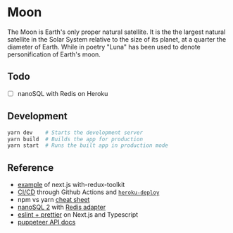 # Moon

The Moon is Earth's only proper natural satellite. It is the the largest natural satellite in the Solar System relative to the size of its planet, at a quarter the diameter of Earth. While in poetry "Luna" has been used to denote personification of Earth's moon.

## Todo

- [ ] nanoSQL with Redis on Heroku

## Development

```bash
yarn dev    # Starts the development server
yarn build  # Builds the app for production
yarn start  # Runs the built app in production mode
```

## Reference

- [example](https://github.com/vercel/next.js/tree/canary/examples/with-redux-toolkit) of next.js with-redux-toolkit
- [CI/CD](https://www.youtube.com/watch?v=eB0nUzAI7M8) through Github Actions and [`heroku-deploy`](https://github.com/marketplace/actions/deploy-to-heroku)
- npm vs yarn [cheat sheet](https://shift.infinite.red/npm-vs-yarn-cheat-sheet-8755b092e5cc)
- [nanoSQL 2](https://nanosql.io/query/) with [Redis adapter](https://nanosql.io/adapters/redis.html)
- [eslint + prettier](https://dev.to/onygami/eslint-and-prettier-for-react-apps-bonus-next-js-and-typescript-3e46) on Next.js and Typescript
- [puppeteer API docs](https://pptr.dev/)
